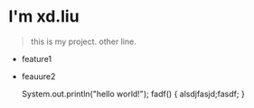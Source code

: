 # I'm xd.liu

> this is my project.
> other line.

- feature1

- feauure2


	System.out.println("hello world!");
	fadf() {
		alsdjfasjd;fasdf;
	}